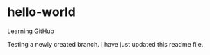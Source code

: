 # hello-world
Learning GitHub

Testing a newly created branch.
I have just updated this readme file.
